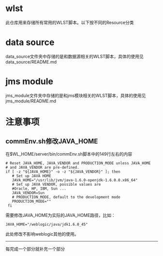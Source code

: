 # wlst

此仓库用来存储所有常用的WLST脚本。以下按不同的Resource分类

# data source

data_source文件夹中存储的是和数据源相关的WLST脚本，具体的使用见data_source/README.md

# jms module

jms_module文件夹中存储的是和jms模块相关的WLST脚本，具体的使用见jms_module/README.md

# 注意事项

## commEnv.sh修改JAVA_HOME

在$WL_HOME/server/bin/commEnv.sh脚本中的149行左右的内容

```shell
# Reset JAVA_HOME, JAVA_VENDOR and PRODUCTION_MODE unless JAVA_HOME
# and JAVA_VENDOR are pre-defined.
if [ -z "${JAVA_HOME}" -o -z "${JAVA_VENDOR}" ]; then
   # Set up JAVA HOME
   JAVA_HOME="/usr/lib/jvm/java-1.6.0-openjdk-1.6.0.0.x86_64"
   # Set up JAVA VENDOR, possible values are
   #Oracle, HP, IBM, Sun ...
   JAVA_VENDOR=Sun
   # PRODUCTION_MODE, default to the development mode
   PRODUCTION_MODE=""
 fi
```

需要修改JAVA_HOME为实际的JAVA_HOME路径，比如：

```shell
JAVA_HOME="/weblogic/java/jdk1.6.0_45"
```

此处修改不影响weblogic其他的使用。

---

每完成一个部分就补充一个部分